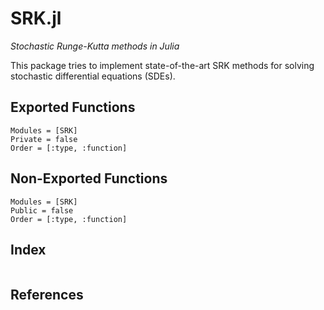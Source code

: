 # SRK.jl
*Stochastic Runge-Kutta methods in Julia*

This package tries to implement state-of-the-art SRK methods for solving
stochastic differential equations (SDEs).

## Exported Functions

```@autodocs
Modules = [SRK]
Private = false
Order = [:type, :function]
```

## Non-Exported Functions

```@autodocs
Modules = [SRK]
Public = false
Order = [:type, :function]
```

## Index

```@index
```

## References

[^Wiktorsson2001]: *"Joint characteristic function and simultaneous simulation
    of iterated Itô integrals for multiple independent Brownian motions."*
    The Annals of Applied Probability 11.2: 470-487.
